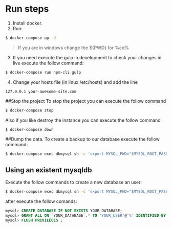 # Run steps
1. Install docker.
2. Run:
```bash
$ docker-compose up -d
```
> If you are in windows change the ${PWD} for %cd%
3. If you need execute the gulp in development to check your changes in live execute the follow command:
```bash
$ docker-compose run npm-cli gulp
```
4. Change your hosts file (in linux /etc/hosts) and add the line
```
127.0.0.1 your-awesome-site.com
```

##Stop the project
To stop the project you can execute the follow command
```bash
$ docker-compose stop
```
Also if you like destroy the instance you can execute the follow command
```bash
$ docker-compose down
```

##Dump the data.
To create a backup to our database execute the follow command:
```bash
$ docker-compose exec dbmysql sh -c 'export MYSQL_PWD="$MYSQL_ROOT_PASSWORD";exec mysqldump -uroot site' > ./scripts/database.sql
```

## Using an existent mysqldb
Execute the follow commands to create a new database an user:
```bash
$ docker-compose exec dbmysql sh -c 'export MYSQL_PWD="$MYSQL_ROOT_PASSWORD"; mysql'
```
after execute the follow comands:
```sql
mysql> CREATE DATABASE IF NOT EXISTS YOUR_DATABASE;
mysql> GRANT ALL ON `YOUR_DATABASE`.* TO 'YOUR_USER'@'%' IDENTIFIED BY 'YOUR_PASSWORD';
mysql> FLUSH PRIVILEGES ;
```
